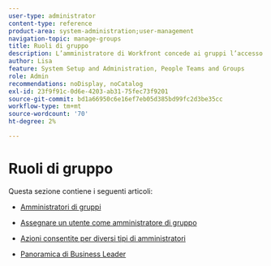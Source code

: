 ```yaml
---
user-type: administrator
content-type: reference
product-area: system-administration;user-management
navigation-topic: manage-groups
title: Ruoli di gruppo
description: L’amministratore di Workfront concede ai gruppi l’accesso alle aree Workfront in cui devono lavorare e comunicare. Ciascun gruppo può quindi mantenere le informazioni relative a Workfront, quali utenti, modelli, moduli personalizzati e progetti, separate da quelle di altri reparti.
author: Lisa
feature: System Setup and Administration, People Teams and Groups
role: Admin
recommendations: noDisplay, noCatalog
exl-id: 23f9f91c-0d6e-4203-ab31-75fec73f9201
source-git-commit: bd1a66950c6e16ef7eb05d385bd99fc2d3be35cc
workflow-type: tm+mt
source-wordcount: '70'
ht-degree: 2%

---
```


# Ruoli di gruppo

Questa sezione contiene i seguenti articoli:

* [Amministratori di gruppi](../../../administration-and-setup/manage-groups/group-roles/group-administrators.md)

* [Assegnare un utente come amministratore di gruppo](../../../administration-and-setup/manage-groups/group-roles/assign-user-as-group-administrator.md)
* [Azioni consentite per diversi tipi di amministratori](../../../administration-and-setup/manage-groups/group-roles/group-actions-allowed-different-types-admins.md)

* [Panoramica di Business Leader](../../../administration-and-setup/manage-groups/group-roles/business-leader-overview.md)
